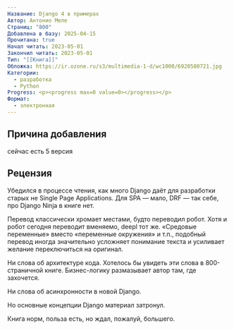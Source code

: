 ```yaml
---
Название: Django 4 в примерах
Автор: Антонио Меле
Страниц: "800"
Добавлена в базу: 2025-04-15
Прочитана: true
Начал читать: 2023-05-01
Закончил читать: 2023-05-01
Тип: "[[Книга]]"
Обложка: https://ir.ozone.ru/s3/multimedia-1-d/wc1000/6920580721.jpg
Категории:
  - разработка
  - Python
Progress: <p><progress max=0 value=0></progress></p>
Формат:
  - электронная
---
```

## Причина добавления

сейчас есть 5 версия

## Рецензия

Убедился в процессе чтения, как много Django даёт для разработки старых не Single Page Applications. Для SPA — мало, DRF — так себе, про Django Ninja в книге нет.

Перевод классически хромает местами, будто переводил робот. Хотя и робот сегодня переводит вменяемо, deepl тот же. «Средовые переменные» вместо «переменные окружения» и т.п., подобный перевод иногда значительно усложняет понимание текста и усиливает желание переключиться на оригинал.

Ни слова об архитектуре кода. Хотелось бы увидеть эти слова в 800-страничной книге. Бизнес-логику размазывает автор там, где захочется.

Ни слова об асинхронности в новой Django.  

Но основные концепции Django материал затронул.

Книга норм, польза есть, но ждал, пожалуй, большего.